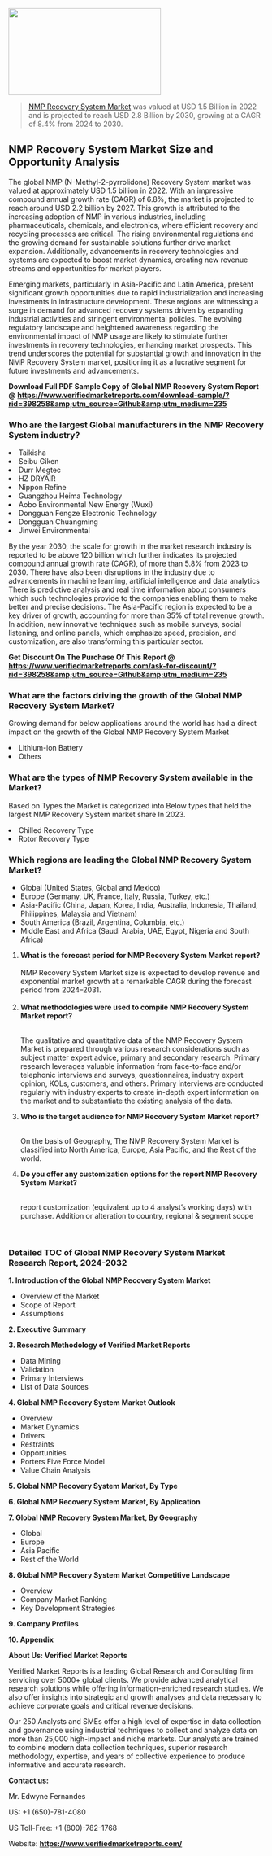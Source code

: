 <img src="https://ffe5etoiles.com/wp-content/uploads/2024/12/MST1-300x171.png" alt="" width="300" height="171" class="alignnone size-medium wp-image-20088" /><blockquote><p><p><a href="https://www.verifiedmarketreports.com/download-sample/?rid=398258&utm_source=Github&utm_medium=235" target="_blank">NMP Recovery System Market</a> was valued at USD 1.5 Billion in 2022 and is projected to reach USD 2.8 Billion by 2030, growing at a CAGR of 8.4% from 2024 to 2030.</p></blockquote><p><h2>NMP Recovery System Market Size and Opportunity Analysis</h2><p>The global NMP (N-Methyl-2-pyrrolidone) Recovery System market was valued at approximately USD 1.5 billion in 2022. With an impressive compound annual growth rate (CAGR) of 6.8%, the market is projected to reach around USD 2.2 billion by 2027. This growth is attributed to the increasing adoption of NMP in various industries, including pharmaceuticals, chemicals, and electronics, where efficient recovery and recycling processes are critical. The rising environmental regulations and the growing demand for sustainable solutions further drive market expansion. Additionally, advancements in recovery technologies and systems are expected to boost market dynamics, creating new revenue streams and opportunities for market players.</p><p>Emerging markets, particularly in Asia-Pacific and Latin America, present significant growth opportunities due to rapid industrialization and increasing investments in infrastructure development. These regions are witnessing a surge in demand for advanced recovery systems driven by expanding industrial activities and stringent environmental policies. The evolving regulatory landscape and heightened awareness regarding the environmental impact of NMP usage are likely to stimulate further investments in recovery technologies, enhancing market prospects. This trend underscores the potential for substantial growth and innovation in the NMP Recovery System market, positioning it as a lucrative segment for future investments and advancements.</p></p><p class=""><strong>Download Full PDF Sample Copy of Global NMP Recovery System Report @ <a href="https://www.verifiedmarketreports.com/download-sample/?rid=398258&amp;utm_source=Github&amp;utm_medium=235" target="_blank">https://www.verifiedmarketreports.com/download-sample/?rid=398258&amp;utm_source=Github&amp;utm_medium=235</a></strong></p><h3 id="" class="">Who are the largest Global manufacturers in the NMP Recovery System industry?</h3><p><li>Taikisha</li><li> Seibu Giken</li><li> Durr Megtec</li><li> HZ DRYAIR</li><li> Nippon Refine</li><li> Guangzhou Heima Technology</li><li> Aobo Environmental New Energy (Wuxi)</li><li> Dongguan Fengze Electronic Technology</li><li> Dongguan Chuangming</li><li> Jinwei Environmental</li></p><div class=""><div class="" dir="" data-message-author-role="" data-message-id="" data-message-model-slug=""><div class=""><div class=""><div class=""><div class="" dir="" data-message-author-role="" data-message-id="" data-message-model-slug=""><div class=""><div class=""><p>By the year 2030, the scale for growth in the market research industry is reported to be above 120 billion which further indicates its projected compound annual growth rate (CAGR), of more than 5.8% from 2023 to 2030. There have also been disruptions in the industry due to advancements in machine learning, artificial intelligence and data analytics There is predictive analysis and real time information about consumers which such technologies provide to the companies enabling them to make better and precise decisions. The Asia-Pacific region is expected to be a key driver of growth, accounting for more than 35% of total revenue growth. In addition, new innovative techniques such as mobile surveys, social listening, and online panels, which emphasize speed, precision, and customization, are also transforming this particular sector.</p><p><strong>Get Discount On The Purchase Of This Report @&nbsp; <a href="https://www.verifiedmarketreports.com/ask-for-discount/?rid=398258&amp;utm_source=Github&amp;utm_medium=235" target="_blank">https://www.verifiedmarketreports.com/ask-for-discount/?rid=398258&amp;utm_source=Github&amp;utm_medium=235</a></strong></p></div></div></div></div></div></div></div></div><h3 id="" class="">What are the factors driving the growth of the Global NMP Recovery System Market?</h3><p id="" class="">Growing demand for below applications around the world has had a direct impact on the growth of the Global NMP Recovery System Market</p><p id="" class=""><li>Lithium-ion Battery</li><li> Others</li></p><h3 id="" class="">What are the types of NMP Recovery System available in the Market?</h3><p id="" class="">Based on Types the Market is categorized into Below types that held the largest NMP Recovery System market share In 2023.</p><p id="" class=""><li>Chilled Recovery Type</li><li> Rotor Recovery Type</li></p><h3 id="" class="">Which regions are leading the Global NMP Recovery System Market?</h3><ul><li>Global (United States, Global and Mexico)</li><li>Europe (Germany, UK, France, Italy, Russia, Turkey, etc.)</li><li>Asia-Pacific (China, Japan, Korea, India, Australia, Indonesia, Thailand, Philippines, Malaysia and Vietnam)</li><li>South America (Brazil, Argentina, Columbia, etc.)</li><li>Middle East and Africa (Saudi Arabia, UAE, Egypt, Nigeria and South Africa)</li></ul><p><ol><li><strong>What is the forecast period for NMP Recovery System Market report?<br /></strong><br /><span data-sheets-root="1" data-sheets-value="{&quot;1&quot;:2,&quot;2&quot;:&quot;XXXX size is expected to develop revenue and exponential market growth at a remarkable CAGR during the forecast period from 2024&ndash;2030.&quot;}" data-sheets-userformat="{&quot;2&quot;:12674,&quot;4&quot;:{&quot;1&quot;:2,&quot;2&quot;:16776960},&quot;10&quot;:2,&quot;11&quot;:0,&quot;15&quot;:&quot;Arial&quot;,&quot;16&quot;:12}">NMP Recovery System Market size is expected to develop revenue and exponential market growth at a remarkable CAGR during the forecast period from 2024&ndash;2031.</span><br /><br /></li><li><strong>What methodologies were used to compile NMP Recovery System Market report?<br /><br /></strong><p>The qualitative and quantitative data of the&nbsp;NMP Recovery System Market is prepared through various research considerations such as subject matter expert advice, primary and secondary research. Primary research leverages valuable information from face-to-face and/or telephonic interviews and surveys, questionnaires, industry expert opinion, KOLs, customers, and others. Primary interviews are conducted regularly with industry experts to create in-depth expert information on the market and to substantiate the existing analysis of the data.&nbsp;</p></li><li><strong>Who is the target audience for NMP Recovery System Market report?<br /><br /></strong><p>On the basis of Geography, The&nbsp;NMP Recovery System Market is classified into North America, Europe, Asia Pacific, and the Rest of the world.</p></li><li><strong>Do you offer any customization options for the report NMP Recovery System Market?<br /><br /></strong><p>report customization (equivalent up to 4 analyst&rsquo;s working days) with purchase. Addition or alteration to country, regional &amp; segment scope</p><p>&nbsp;</p></li></ol></p><h3 id="" class="">Detailed TOC of Global NMP Recovery System Market Research Report, 2024-2032</h3><p id="" class=""><strong>1. Introduction of the Global NMP Recovery System Market</strong></p><ul><li>Overview of the Market</li><li>Scope of Report</li><li>Assumptions</li></ul><p id="" class=""><strong>2. Executive Summary</strong></p><p id="" class=""><strong>3. Research Methodology of&nbsp;Verified Market Reports</strong></p><ul><li>Data Mining</li><li>Validation</li><li>Primary Interviews</li><li>List of Data Sources</li></ul><p id="" class=""><strong>4. Global NMP Recovery System Market Outlook</strong></p><ul><li>Overview</li><li>Market Dynamics</li><li>Drivers</li><li>Restraints</li><li>Opportunities</li><li>Porters Five Force Model</li><li>Value Chain Analysis</li></ul><p id="" class=""><strong>5. Global NMP Recovery System Market, By&nbsp;Type</strong></p><p id="" class=""><strong>6. Global NMP Recovery System Market, By Application</strong></p><p id="" class=""><strong>7. Global NMP Recovery System Market, By Geography</strong></p><ul><li>Global</li><li>Europe</li><li>Asia Pacific</li><li>Rest of the World</li></ul><p id="" class=""><strong>8. Global NMP Recovery System Market Competitive Landscape</strong></p><ul><li>Overview</li><li>Company Market Ranking</li><li>Key Development Strategies</li></ul><p id="" class=""><strong>9. Company Profiles</strong></p><p id="" class=""><strong>10. Appendix</strong></p><p id="" class=""><strong>About Us: Verified Market Reports</strong></p><p id="" class="">Verified Market Reports is a leading Global Research and Consulting firm servicing over 5000+ global clients. We provide advanced analytical research solutions while offering information-enriched research studies. We also offer insights into strategic and growth analyses and data necessary to achieve corporate goals and critical revenue decisions.</p><p id="" class="">Our 250 Analysts and SMEs offer a high level of expertise in data collection and governance using industrial techniques to collect and analyze data on more than 25,000 high-impact and niche markets. Our analysts are trained to combine modern data collection techniques, superior research methodology, expertise, and years of collective experience to produce informative and accurate research.</p><p id="" class=""><strong>Contact us:</strong></p><p id="" class="">Mr. Edwyne Fernandes</p><p id="" class="">US: +1 (650)-781-4080</p><p id="" class="">US Toll-Free: +1 (800)-782-1768</p><p id="" class="">Website: <a target="" data-test-app-aware-link=""><strong>https://www.verifiedmarketreports.com/</strong></a></p>

